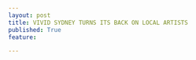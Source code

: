 ```yaml
---
layout: post
title: VIVID SYDNEY TURNS ITS BACK ON LOCAL ARTISTS
published: True
feature: 

---
```


